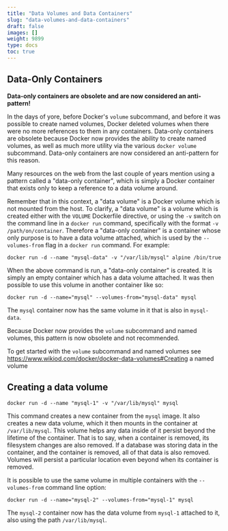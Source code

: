 ```yaml
---
title: "Data Volumes and Data Containers"
slug: "data-volumes-and-data-containers"
draft: false
images: []
weight: 9899
type: docs
toc: true
---
```


## Data-Only Containers
**Data-only containers are obsolete and are now considered an anti-pattern!**

In the days of yore, before Docker's `volume` subcommand, and before it was possible to create named volumes, Docker deleted volumes when there were no more references to them in any containers. Data-only containers are obsolete because Docker now provides the ability to create named volumes, as well as much more utility via the various `docker volume` subcommand. Data-only containers are now considered an anti-pattern for this reason.

Many resources on the web from the last couple of years mention using a pattern called a "data-only container", which is simply a Docker container that exists only to keep a reference to a data volume around.

Remember that in this context, a "data volume" is a Docker volume which is not mounted from the host. To clarify, a "data volume" is a volume which is created either with the `VOLUME` Dockerfile directive, or using the `-v` switch on the command line in a `docker run` command, specifically with the format `-v /path/on/container`. Therefore a "data-only container" is a container whose only purpose is to have a data volume attached, which is used by the `--volumes-from` flag in a `docker run` command. For example:

    docker run -d --name "mysql-data" -v "/var/lib/mysql" alpine /bin/true

When the above command is run, a "data-only container" is created. It is simply an empty container which has a data volume attached. It was then possible to use this volume in another container like so:

    docker run -d --name="mysql" --volumes-from="mysql-data" mysql

The `mysql` container now has the same volume in it that is also in `mysql-data`. 

Because Docker now provides the `volume` subcommand and named volumes, this pattern is now obsolete and not recommended.

To get started with the `volume` subcommand and named volumes see  https://www.wikiod.com/docker/docker-data-volumes#Creating a named volume

## Creating a data volume
    docker run -d --name "mysql-1" -v "/var/lib/mysql" mysql

This command creates a new container from the `mysql` image. It also creates a new data volume, which it then mounts in the container at `/var/lib/mysql`. This volume helps any data inside of it persist beyond the lifetime of the container. That is to say, when a container is removed, its filesystem changes are also removed. If a database was storing data in the container, and the container is removed, all of that data is also removed. Volumes will persist a particular location even beyond when its container is removed.

It is possible to use the same volume in multiple containers with the `--volumes-from` command line option:

    docker run -d --name="mysql-2" --volumes-from="mysql-1" mysql

The `mysql-2` container now has the data volume from `mysql-1` attached to it, also using the path `/var/lib/mysql`.


